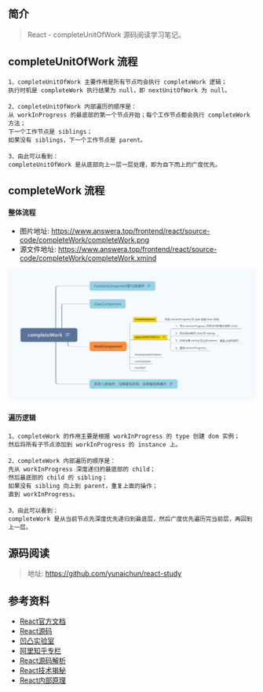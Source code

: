 ## 简介

> React - completeUnitOfWork 源码阅读学习笔记。

## completeUnitOfWork 流程

```
1、completeUnitOfWork 主要作用是所有节点均会执行 completeWork 逻辑；
执行时机是 completeWork 执行结果为 null，即 nextUnitOfWork 为 null。

2、completeUnitOfWork 内部遍历的顺序是：
从 workInProgress 的最底部的第一个节点开始；每个工作节点都会执行 completeWork 方法；
下一个工作节点是 siblings；
如果没有 siblings，下一个工作节点是 parent。

3、由此可以看到：
completeUnitOfWork 是从底部向上一层一层处理，即为自下而上的广度优先。
```

## completeWork 流程

#### 整体流程

- 图片地址: https://www.answera.top/frontend/react/source-code/completeWork/completeWork.png
- 源文件地址: https://www.answera.top/frontend/react/source-code/completeWork/completeWork.xmind

![completeWork](./completeWork.png)

#### 遍历逻辑

```
1、completeWork 的作用主要是根据 workInProgress 的 type 创建 dom 实例；
然后将所有子节点添加到 workInProgress 的 instance 上。

2、completeWork 内部遍历的顺序是：
先从 workInProgress 深度递归的最底部的 child；
然后最底部的 child 的 sibling；
如果没有 sibling 向上到 parent，重复上面的操作；
直到 workInProgress。

3、由此可以看到：
completeWork 是从当前节点先深度优先递归到最底层，然后广度优先遍历完当前层，再回到上一层。
```

## 源码阅读

> 地址: https://github.com/yunaichun/react-study

## 参考资料

- [React官方文档](https://reactjs.org)
- [React源码](https://github.com/facebook/react/tree/8b2d3783e58d1acea53428a10d2035a8399060fe)
- [凹凸实验室](https://aotu.io/notes/2020/11/12/react-indoor/index.html)
- [阿里知乎专栏](https://zhuanlan.zhihu.com/purerender)
- [React源码解析](https://react.jokcy.me/)
- [React技术揭秘](https://react.iamkasong.com/)
- [React内部原理](http://tcatche.site/2017/07/react-internals-part-one-basic-rendering/)
